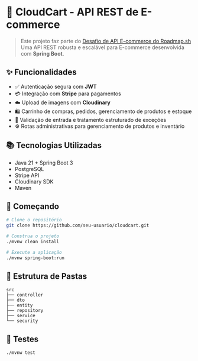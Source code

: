 # 🛒 CloudCart - API REST de E-commerce

> Este projeto faz parte do [Desafio de API E-commerce do Roadmap.sh](https://roadmap.sh/projects/ecommerce-api)
Uma API REST robusta e escalável para E-commerce desenvolvida com **Spring Boot**.

## ✨ Funcionalidades

- ✅ Autenticação segura com **JWT**
- 💳 Integração com **Stripe** para pagamentos
- ☁️ Upload de imagens com **Cloudinary**
- 🛍️ Carrinho de compras, pedidos, gerenciamento de produtos e estoque
- 🧾 Validação de entrada e tratamento estruturado de exceções
- ⚙️ Rotas administrativas para gerenciamento de produtos e inventário

## 📚 Tecnologias Utilizadas

- Java 21 + Spring Boot 3
- PostgreSQL
- Stripe API
- Cloudinary SDK
- Maven

## 🚀 Começando

```bash
# Clone o repositório
git clone https://github.com/seu-usuario/cloudcart.git

# Construa o projeto
./mvnw clean install

# Execute a aplicação
./mvnw spring-boot:run
````

## 📂 Estrutura de Pastas

```
src
├── controller
├── dto
├── entity
├── repository
├── service
└── security
```

## 🧪 Testes

```bash
./mvnw test
```

